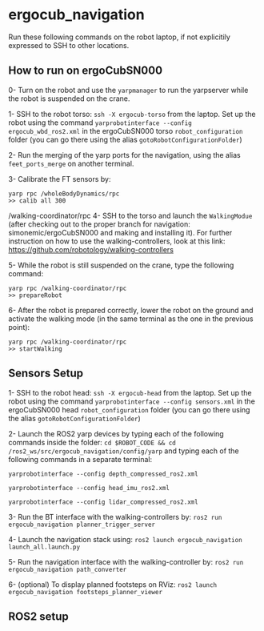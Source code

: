 # ergocub_navigation
Run these following commands on the robot laptop, if not explicitily expressed to SSH to other locations.

## How to run on ergoCubSN000

0- Turn on the robot and use the `yarpmanager` to run the yarpserver while the robot is suspended on the crane.

1- SSH to the robot torso: `ssh -X ergocub-torso` from the laptop. Set up the robot using the command `yarprobotinterface --config ergocub_wbd_ros2.xml` in the ergoCubSN000 torso `robot_configuration` folder (you can go there using the alias `gotoRobotConfigurationFolder`)

2- Run the merging of the yarp ports for the navigation, using the alias `feet_ports_merge` on another terminal.

3- Calibrate the FT sensors by:

```
yarp rpc /wholeBodyDynamics/rpc
>> calib all 300
```
/walking-coordinator/rpc
4- SSH to the torso and launch the `WalkingModue` (after checking out to the proper branch for navigation: simonemic/ergoCubSN000 and making and installing it).
For further instruction on how to use the walking-controllers, look at this link: https://github.com/robotology/walking-controllers

5- While the robot is still suspended on the crane, type the following command:

```
yarp rpc /walking-coordinator/rpc
>> prepareRobot
```

6- After the robot is prepared correctly, lower the robot on the ground and activate the walking mode (in the same terminal as the one in the previous point):
```
yarp rpc /walking-coordinator/rpc
>> startWalking
```
## Sensors Setup

1- SSH to the robot head: `ssh -X ergocub-head` from the laptop. Set up the robot using the command `yarprobotinterface --config sensors.xml` in the ergoCubSN000 head `robot_configuration` folder (you can go there using the alias `gotoRobotConfigurationFolder`)

2- Launch the ROS2 yarp devices by typing each of the following commands inside the folder: `cd $ROBOT_CODE && cd /ros2_ws/src/ergocub_navigation/config/yarp` and typing each of the following commands in a separate terminal:

`yarprobotinterface --config depth_compressed_ros2.xml`

`yarprobotinterface --config head_imu_ros2.xml`  

`yarprobotinterface --config lidar_compressed_ros2.xml`

3- Run the BT interface with the walking-controllers by: `ros2 run ergocub_navigation planner_trigger_server`

4- Launch the navigation stack using: `ros2 launch ergocub_navigation launch_all.launch.py`

5- Run the navigation interface with the walking-controller by: `ros2 run ergocub_navigation path_converter`

6- (optional) To display planned footsteps on RViz: `ros2 launch ergocub_navigation footsteps_planner_viewer`

## ROS2 setup


